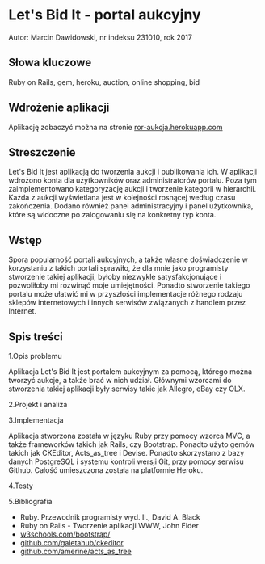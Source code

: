 # Let's Bid It - portal aukcyjny

Autor: Marcin Dawidowski, nr indeksu 231010, rok 2017

## Słowa kluczowe

Ruby on Rails, gem, heroku, auction, online shopping, bid

## Wdrożenie aplikacji

Aplikację zobaczyć można na stronie [ror-aukcja.herokuapp.com](http://ror-aukcja.herokuapp.com)

## Streszczenie

Let's Bid It jest aplikacją do tworzenia aukcji i publikowania ich. W aplikacji wdrożono konta dla użytkowników oraz administratorów portalu. Poza tym zaimplementowano kategoryzację aukcji i tworzenie kategorii w hierarchii. Każda z aukcji wyświetlana jest w kolejności rosnącej według czasu zakończenia. Dodano również panel administracyjny i panel użytkownika, które są widoczne po zalogowaniu się na konkretny typ konta.

## Wstęp

Spora popularność portali aukcyjnych, a także własne doświadczenie w korzystaniu z takich portali sprawiło, że dla mnie jako programisty stworzenie takiej aplikacji, byłoby niezwykle satysfakcjonujące i pozwoliłoby mi rozwinąć moje umiejętności. Ponadto stworzenie takiego portalu może ułatwić mi w przyszłości implementacje różnego rodzaju sklepów internetowych i innych serwisów związanych z handlem przez Internet.

## Spis treści

1.Opis problemu

 Aplikacja Let's Bid It jest portalem aukcyjnym za pomocą, którego można tworzyć aukcje, a także brać w nich udział. Głównymi wzorcami do stworzenia takiej aplikacji były serwisy takie jak Allegro, eBay czy OLX.

2.Projekt i analiza

3.Implementacja

 Aplikacja stworzona została w języku Ruby przy pomocy wzorca MVC, a także frameworków takich jak Rails, czy Bootstrap. Ponadto użyto gemów takich jak CKEditor, Acts_as_tree i Devise. Ponadto skorzystano z bazy danych PostgreSQL i systemu kontroli wersji Git, przy pomocy serwisu Github. Całość umieszczona została na platformie Heroku.

4.Testy

5.Bibliografia

- Ruby. Przewodnik programisty wyd. II., David A. Black
- Ruby on Rails - Tworzenie aplikacji WWW, John Elder
- [w3schools.com/bootstrap/](https://www.w3schools.com/bootstrap/)
- [github.com/galetahub/ckeditor](https://github.com/galetahub/ckeditor)
- [github.com/amerine/acts_as_tree](https://github.com/amerine/acts_as_tree)
